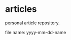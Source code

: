 # articles

personal article repository.

file name: yyyy-mm-dd-name
<!--stackedit_data:
eyJoaXN0b3J5IjpbMTgyNzUwMDYxXX0=
-->